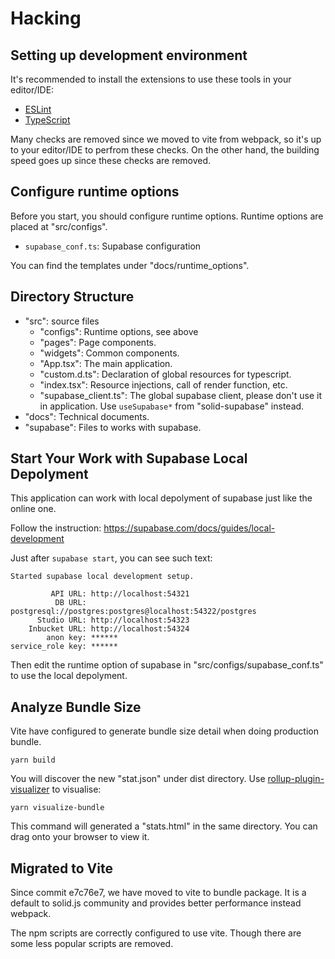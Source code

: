 # Hacking

## Setting up development environment

It's recommended to install the extensions to use these tools in your editor/IDE:

- [ESLint](https://eslint.org)
- [TypeScript](https://www.typescriptlang.org)

Many checks are removed since we moved to vite from webpack, so it's up to your editor/IDE to perfrom these checks. On the other hand, the building speed goes up since these checks are removed.

## Configure runtime options

Before you start, you should configure runtime options. Runtime options are placed at "src/configs".

- `supabase_conf.ts`: Supabase configuration

You can find the templates under "docs/runtime_options".

## Directory Structure

- "src": source files
  - "configs": Runtime options, see above
  - "pages": Page components.
  - "widgets": Common components.
  - "App.tsx": The main application.
  - "custom.d.ts": Declaration of global resources for typescript.
  - "index.tsx": Resource injections, call of render function, etc.
  - "supabase_client.ts": The global supabase client, please don't use it in application. Use `useSupabase*` from "solid-supabase" instead.
- "docs": Technical documents.
- "supabase": Files to works with supabase.

## Start Your Work with Supabase Local Depolyment

This application can work with local depolyment of supabase just like the online one.

Follow the instruction: https://supabase.com/docs/guides/local-development

Just after `supabase start`, you can see such text:
````
Started supabase local development setup.

         API URL: http://localhost:54321
          DB URL: postgresql://postgres:postgres@localhost:54322/postgres
      Studio URL: http://localhost:54323
    Inbucket URL: http://localhost:54324
        anon key: ******
service_role key: ******
````

Then edit the runtime option of supabase in "src/configs/supabase_conf.ts" to use the local depolyment.

## Analyze Bundle Size

Vite have configured to generate bundle size detail when doing production bundle.

````shell
yarn build
````

You will discover the new "stat.json" under dist directory. Use [rollup-plugin-visualizer](https://github.com/webpack-contrib/webpack-bundle-analyzer) to visualise:

````shell
yarn visualize-bundle
````

This command will generated a "stats.html" in the same directory. You can drag onto your browser to view it.

## Migrated to Vite
Since commit e7c76e7, we have moved to vite to bundle package. It is a default to solid.js community and provides better performance instead webpack.

The npm scripts are correctly configured to use vite. Though there are some less popular scripts are removed.
